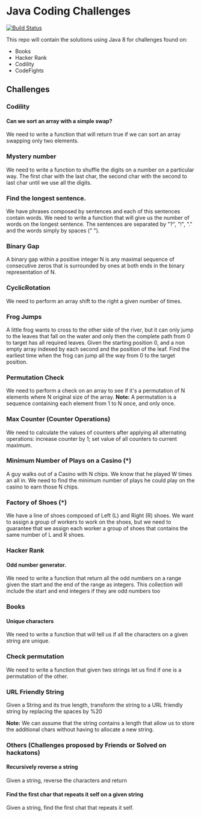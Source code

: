 # Java Coding Challenges

[![Build Status](https://travis-ci.org/geektimus/java-challenges.svg?branch=master)](https://travis-ci.org/geektimus/java-challenges)

This repo will contain the solutions using Java 8 for challenges found on:

* Books
* Hacker Rank
* Codility
* CodeFights

## Challenges

### Codility

#### Can we sort an array with a simple swap? 
We need to write a function that will return true if we can sort an array swapping only two elements.

### Mystery number
We need to write a function to shuffle the digits on a number on a particular way. The first char with the last char,
the second char with the second to last char until we use all the digits.

### Find the longest sentence.
We have phrases composed by sentences and each of this sentences contain words. We need to write a function that will
give us the number of words on the longest sentence. The sentences are separated by "?", "!", "." and the words simply
by spaces (" ").

### Binary Gap
A binary gap within a positive integer N is any maximal sequence of consecutive zeros that is surrounded by ones at both ends in the binary representation of N.

### CyclicRotation
We need to perform an array shift to the right a given number of times.

### Frog Jumps
A little frog wants to cross to the other side of the river, but it can only jump to the leaves that fall on the water 
and only then the complete path from 0 to target has all required leaves.
Given the starting position 0, and a non empty array indexed by each second and the position of the leaf. Find the earliest
time when the frog can jump all the way from 0 to the target position.

### Permutation Check
We need to perform a check on an array to see if it's a permutation of N elements where N original size of the array.
**Note:** A permutation is a sequence containing each element from 1 to N once, and only once.

### Max Counter (Counter Operations)
We need to calculate the values of counters after applying all alternating operations: increase counter by 1; set 
value of all counters to current maximum.

### Minimum Number of Plays on a Casino (*)
A guy walks out of a Casino with N chips. We know that he played W times an all in.
We need to find the minimum number of plays he could play on the casino to earn those N chips.

### Factory of Shoes (*)
We have a line of shoes composed of Left (L) and Right (R) shoes. We want to assign a group of workers to work on the
shoes, but we need to guarantee that we assign each worker a group of shoes that contains the same number of L and R shoes.

### Hacker Rank
#### Odd number generator.
We need to write a function that return all the odd numbers on a range given the start and the end of the range as
integers. This collection will include the start and end integers if they are odd numbers too

### Books
#### Unique characters
We need to write a function that will tell us if all the characters on a given string are unique.

### Check permutation
We need to write a function that given two strings let us find if one is a permutation of the other.

### URL Friendly String
Given a String and its true length, transform the string to a URL friendly string by replacing the spaces by %20

**Note:** We can assume that the string contains a length that allow us to store the additional chars
without having to allocate a new string.

### Others (Challenges proposed by Friends or Solved on hackatons)
#### Recursively reverse a string
Given a string, reverse the characters and return

#### Find the first char that repeats it self on a given string
Given a string, find the first chat that repeats it self.